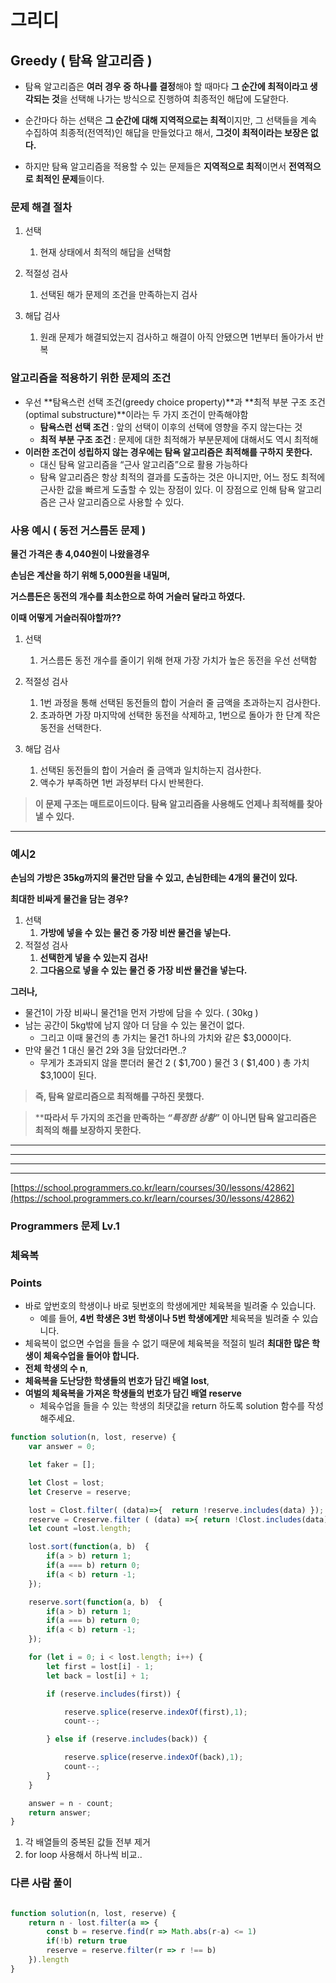# 그리디

## Greedy ( 탐욕 알고리즘 )

- 탐욕 알고리즘은 **여러 경우 중 하나를 결정**해야 할 때마다 **그 순간에 최적이라고 생각되는 것**을 선택해 나가는 방식으로 진행하여 최종적인 해답에 도달한다.

- 순간마다 하는 선택은 **그 순간에 대해 지역적으로는 최적**이지만, 그 선택들을 계속 수집하여 
최종적(전역적)인 해답을 만들었다고 해서, **그것이 최적이라는 보장은 없다.**

- 하지만 탐욕 알고리즘을 적용할 수 있는 문제들은 **지역적으로 최적**이면서 **전역적으로 최적인 
문제**들이다.

### 문제 해결 절차

1. 선택
    1. 현재 상태에서 최적의 해답을 선택함
    
2. 적절성 검사
    1. 선택된 해가 문제의 조건을 만족하는지 검사
    
3. 해답 검사
    1. 원래 문제가 해결되었는지 검사하고 해결이 아직 안됐으면 1번부터 돌아가서 반복

### 알고리즘을 적용하기 위한 문제의 조건

- 우선 **탐욕스런 선택 조건(greedy choice property)**과 **최적 부분 구조 조건(optimal substructure)**이라는 두 가지 조건이 만족해야함
    - **탐욕스런 선택 조건** :  앞의 선택이 이후의 선택에 영향을 주지 않는다는 것
    - **최적 부분 구조 조건** : 문제에 대한 최적해가 부분문제에 대해서도 역시 최적해
- **이러한 조건이 성립하지 않는 경우에는 탐욕 알고리즘은 최적해를 구하지 못한다.**
    - 대신 탐욕 알고리즘을 “근사 알고리즘”으로 활용 가능하다
    - 탐욕 알고리즘은 항상 최적의 결과를 도출하는 것은 아니지만, 어느 정도 최적에 근사한 값을 빠르게 도출할 수 있는 장점이 있다. 이 장점으로 인해 탐욕 알고리즘은 근사 알고리즘으로 사용할 수 있다.
    

### 사용 예시 ( 동전 거스름돈 문제 )

**물건 가격은 총 4,040원이 나왔을경우**

**손님은 계산을 하기 위해 5,000원을 내밀며,** 

**거스름돈은 동전의 개수를 최소한으로 하여 거슬러 달라고 하였다.**

**이때 어떻게 거슬러줘야할까??**

1. 선택
    1. 거스름돈 동전 개수를 줄이기 위해 현재 가장 가치가 높은 동전을 우선 선택함
    
2. 적절성 검사
    1. 1번 과정을 통해 선택된 동전들의 합이 거슬러 줄 금액을 초과하는지 검사한다.
    2. 초과하면 가장 마지막에 선택한 동전을 삭제하고, 1번으로 돌아가 한 단계 작은 동전을 선택한다.
    
3. 해답 검사
    1. 선택된 동전들의 합이 거슬러 줄 금액과 일치하는지 검사한다.
    2. 액수가 부족하면 1번 과정부터 다시 반복한다.

> ****이 문제 구조는 매트로이드이다. 탐욕 알고리즘을 사용해도 언제나 최적해를 찾아 낼 수 있다.****
> 

---

### 예시2

**손님의 가방은 35kg까지의 물건만 담을 수 있고, 손님한테는 4개의 물건이 있다.**

**최대한 비싸게 물건을 담는 경우?**

1. 선택
    1. **가방에 넣을 수 있는 물건 중 가장 비싼 물건을 넣는다.**
2. 적절성 검사
    1. **선택한게 넣을 수 있는지 검사!**
    2. **그다음으로 넣을 수 있는 물건 중 가장 비싼 물건을 넣는다.**

**그러나,**

- 물건1이 가장 비싸니 물건1을 먼저 가방에 담을 수 있다. ( 30kg )
- 남는 공간이 5kg밖에 남지 않아 더 담을 수 있는 물건이 없다.
    - 그리고 이때 물건의 총 가치는 물건1 하나의 가치와 같은 $3,000이다.
- 만약 물건 1 대신 물건 2와 3을 담았더라면..?
    - 무게가 초과되지 않을 뿐더러 물건 2 ( $1,700 ) 물건 3 ( $1,400 )  총 가치 $3,100이 된다.
    

> **즉, 탐욕 알로리즘으로 최적해를 구하진 못했다.**
> 

> ****따라서 두 가지의 조건을 만족하는 *“특정한 상황”* 이 아니면 
탐욕 알고리즘은 최적의 해를 보장하지 못한다.**
> 

---

---

---

---

[https://school.programmers.co.kr/learn/courses/30/lessons/42862](https://school.programmers.co.kr/learn/courses/30/lessons/42862)

### Programmers 문제 Lv.1

### 체육복

### Points

- 바로 앞번호의 학생이나 바로 뒷번호의 학생에게만 체육복을 빌려줄 수 있습니다.
    - 예를 들어, **4번 학생은 3번 학생이나 5번 학생에게만** 체육복을 빌려줄 수 있습니다.
- 체육복이 없으면 수업을 들을 수 없기 때문에 체육복을 적절히 빌려 **최대한 많은 학생이 
체육수업을 들어야 합니다.**
- **전체 학생의 수 n**,
- **체육복을 도난당한 학생들의 번호가 담긴 배열 lost**,
- **여벌의 체육복을 가져온 학생들의 번호가 담긴 배열 reserve**
    - 체육수업을 들을 수 있는 학생의 최댓값을 return 하도록 solution 함수를 작성해주세요.

```jsx
function solution(n, lost, reserve) {
    var answer = 0;

    let faker = [];

    let Clost = lost;
    let Creserve = reserve;

    lost = Clost.filter( (data)=>{  return !reserve.includes(data) });
    reserve = Creserve.filter ( (data) =>{ return !Clost.includes(data)});
    let count =lost.length;

    lost.sort(function(a, b)  {
        if(a > b) return 1;
        if(a === b) return 0;
        if(a < b) return -1;
    });

    reserve.sort(function(a, b)  {
        if(a > b) return 1;
        if(a === b) return 0;
        if(a < b) return -1;
    });

    for (let i = 0; i < lost.length; i++) {
        let first = lost[i] - 1;
        let back = lost[i] + 1;

        if (reserve.includes(first)) {

            reserve.splice(reserve.indexOf(first),1);
            count--;

        } else if (reserve.includes(back)) {

            reserve.splice(reserve.indexOf(back),1);
            count--;
        }
    }

    answer = n - count;
    return answer;
}
```

1. 각 배열들의 중복된 값들 전부 제거
2. for loop 사용해서 하나씩 비교..

### 다른 사람 풀이

```jsx

function solution(n, lost, reserve) {      
    return n - lost.filter(a => {
        const b = reserve.find(r => Math.abs(r-a) <= 1)
        if(!b) return true
        reserve = reserve.filter(r => r !== b)
    }).length
}
```